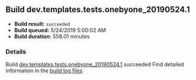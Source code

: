 ## Build dev.templates.tests.onebyone_20190524.1
- **Build result:** `succeeded`
- **Build queued:** 5/24/2019 5:00:02 AM
- **Build duration:** 558.01 minutes
### Details
Build [dev.templates.tests.onebyone_20190524.1](https://winappstudio.visualstudio.com/web/build.aspx?pcguid=a4ef43be-68ce-4195-a619-079b4d9834c2&builduri=vstfs%3a%2f%2f%2fBuild%2fBuild%2f28110) succeeded
Find detailed information in the [build log files](https://uwpctdiags.blob.core.windows.net/buildlogs/dev.templates.tests.onebyone_20190524.1_logs.zip)
